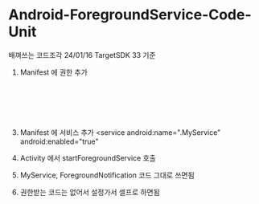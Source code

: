 # Android-ForegroundService-Code-Unit
배껴쓰는 코드조각
24/01/16 TargetSDK 33 기준

1. Manifest 에 권한 추가
<pre>
        <code>

                <uses-permission android:name="android.permission.FOREGROUND_SERVICE" />
<uses-permission
        android:name="android.permission.POST_NOTIFICATIONS"
        android:minSdkVersion="33" />
        </code>
</pre>

3. Manifest 에 서비스 추가
 <service
            android:name=".MyService"
            android:enabled="true"
        </service>

4. Activity 에서 startForegroundService 호출

5. MyService, ForegroundNotification 코드 그대로 쓰면됨

6. 권한받는 코드는 없어서 설정가서 셀프로 하면됨

